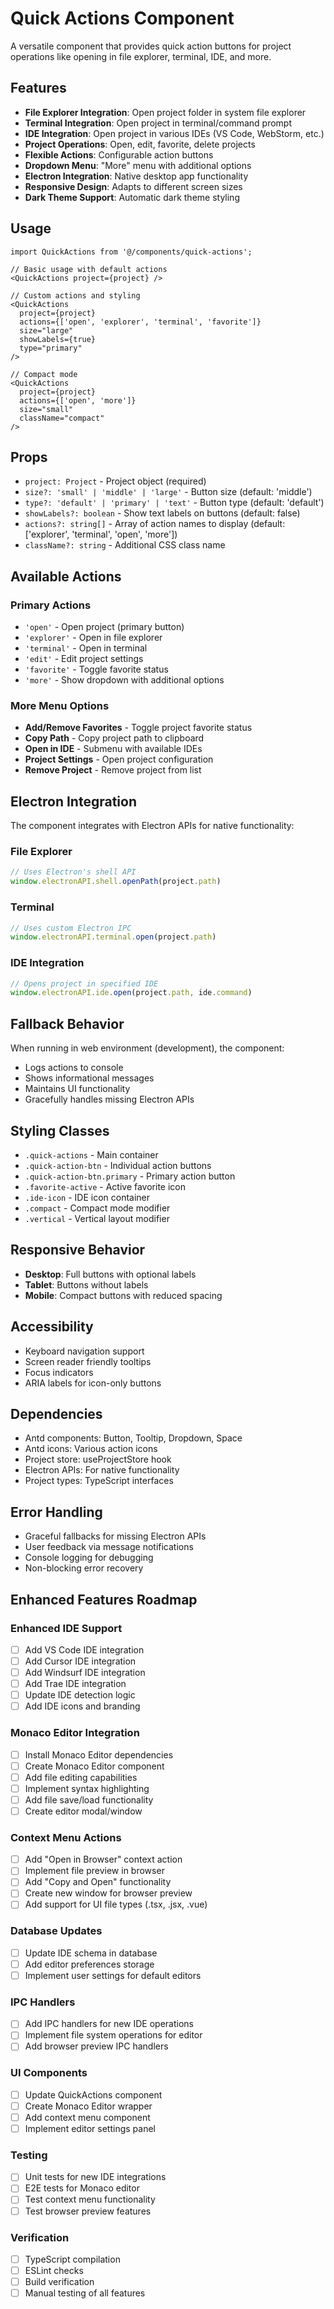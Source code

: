 # Quick Actions Component

A versatile component that provides quick action buttons for project operations like opening in file explorer, terminal, IDE, and more.

## Features

- **File Explorer Integration**: Open project folder in system file explorer
- **Terminal Integration**: Open project in terminal/command prompt
- **IDE Integration**: Open project in various IDEs (VS Code, WebStorm, etc.)
- **Project Operations**: Open, edit, favorite, delete projects
- **Flexible Actions**: Configurable action buttons
- **Dropdown Menu**: "More" menu with additional options
- **Electron Integration**: Native desktop app functionality
- **Responsive Design**: Adapts to different screen sizes
- **Dark Theme Support**: Automatic dark theme styling

## Usage

```tsx
import QuickActions from '@/components/quick-actions';

// Basic usage with default actions
<QuickActions project={project} />

// Custom actions and styling
<QuickActions 
  project={project}
  actions={['open', 'explorer', 'terminal', 'favorite']}
  size="large"
  showLabels={true}
  type="primary"
/>

// Compact mode
<QuickActions 
  project={project}
  actions={['open', 'more']}
  size="small"
  className="compact"
/>
```

## Props

- `project: Project` - Project object (required)
- `size?: 'small' | 'middle' | 'large'` - Button size (default: 'middle')
- `type?: 'default' | 'primary' | 'text'` - Button type (default: 'default')
- `showLabels?: boolean` - Show text labels on buttons (default: false)
- `actions?: string[]` - Array of action names to display (default: ['explorer', 'terminal', 'open', 'more'])
- `className?: string` - Additional CSS class name

## Available Actions

### Primary Actions
- `'open'` - Open project (primary button)
- `'explorer'` - Open in file explorer
- `'terminal'` - Open in terminal
- `'edit'` - Edit project settings
- `'favorite'` - Toggle favorite status
- `'more'` - Show dropdown with additional options

### More Menu Options
- **Add/Remove Favorites** - Toggle project favorite status
- **Copy Path** - Copy project path to clipboard
- **Open in IDE** - Submenu with available IDEs
- **Project Settings** - Open project configuration
- **Remove Project** - Remove project from list

## Electron Integration

The component integrates with Electron APIs for native functionality:

### File Explorer
```typescript
// Uses Electron's shell API
window.electronAPI.shell.openPath(project.path)
```

### Terminal
```typescript
// Uses custom Electron IPC
window.electronAPI.terminal.open(project.path)
```

### IDE Integration
```typescript
// Opens project in specified IDE
window.electronAPI.ide.open(project.path, ide.command)
```

## Fallback Behavior

When running in web environment (development), the component:
- Logs actions to console
- Shows informational messages
- Maintains UI functionality
- Gracefully handles missing Electron APIs

## Styling Classes

- `.quick-actions` - Main container
- `.quick-action-btn` - Individual action buttons
- `.quick-action-btn.primary` - Primary action button
- `.favorite-active` - Active favorite icon
- `.ide-icon` - IDE icon container
- `.compact` - Compact mode modifier
- `.vertical` - Vertical layout modifier

## Responsive Behavior

- **Desktop**: Full buttons with optional labels
- **Tablet**: Buttons without labels
- **Mobile**: Compact buttons with reduced spacing

## Accessibility

- Keyboard navigation support
- Screen reader friendly tooltips
- Focus indicators
- ARIA labels for icon-only buttons

## Dependencies

- Antd components: Button, Tooltip, Dropdown, Space
- Antd icons: Various action icons
- Project store: useProjectStore hook
- Electron APIs: For native functionality
- Project types: TypeScript interfaces

## Error Handling

- Graceful fallbacks for missing Electron APIs
- User feedback via message notifications
- Console logging for debugging
- Non-blocking error recovery

## Enhanced Features Roadmap

### Enhanced IDE Support
- [ ] Add VS Code IDE integration
- [ ] Add Cursor IDE integration  
- [ ] Add Windsurf IDE integration
- [ ] Add Trae IDE integration
- [ ] Update IDE detection logic
- [ ] Add IDE icons and branding

### Monaco Editor Integration
- [ ] Install Monaco Editor dependencies
- [ ] Create Monaco Editor component
- [ ] Add file editing capabilities
- [ ] Implement syntax highlighting
- [ ] Add file save/load functionality
- [ ] Create editor modal/window

### Context Menu Actions
- [ ] Add "Open in Browser" context action
- [ ] Implement file preview in browser
- [ ] Add "Copy and Open" functionality
- [ ] Create new window for browser preview
- [ ] Add support for UI file types (.tsx, .jsx, .vue)

### Database Updates
- [ ] Update IDE schema in database
- [ ] Add editor preferences storage
- [ ] Implement user settings for default editors

### IPC Handlers
- [ ] Add IPC handlers for new IDE operations
- [ ] Implement file system operations for editor
- [ ] Add browser preview IPC handlers

### UI Components
- [ ] Update QuickActions component
- [ ] Create Monaco Editor wrapper
- [ ] Add context menu component
- [ ] Implement editor settings panel

### Testing
- [ ] Unit tests for new IDE integrations
- [ ] E2E tests for Monaco editor
- [ ] Test context menu functionality
- [ ] Test browser preview features

### Verification
- [ ] TypeScript compilation
- [ ] ESLint checks
- [ ] Build verification
- [ ] Manual testing of all features